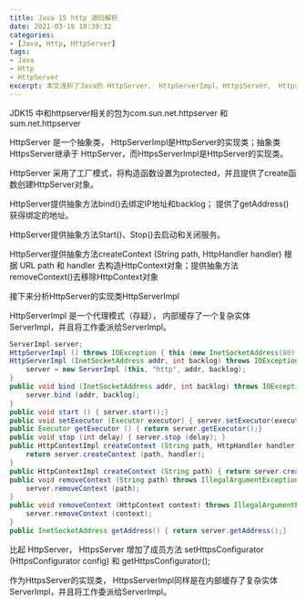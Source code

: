 ```yaml
---
title: Java 15 http 源码解析
date: 2021-03-18 18:39:32
categories:
- [Java, Http, HttpServer]
tags:
- Java
- Http
- HttpServer
excerpt: 本文浅析了Java的 HttpServer、 HttpServerImpl、HttpsServer、 HttpsServerImpl
---
```


JDK15 中和httpserver相关的包为com.sun.net.httpserver 和 sum.net.httpserver

HttpServer 是一个抽象类， HttpServerImpl是HttpServer的实现类；抽象类HttpsServer继承于 HttpServer，而HttpsServerImpl是HttpServer的实现类。

HttpServer 采用了工厂模式，将构造函数设置为protected，并且提供了create函数创建HttpServer对象。

HttpServer提供抽象方法bind()去绑定IP地址和backlog； 提供了getAddress() 获得绑定的地址。

HttpServer提供抽象方法Start()、Stop()去启动和关闭服务。

HttpServer提供抽象方法createContext (String path, HttpHandler handler) 根据 URL path 和 handler 去构造HttpContext对象；提供抽象方法removeContext()去移除HttpContext对象

接下来分析HttpServer的实现类HttpServerImpl

HttpServerImpl 是一个代理模式（存疑）， 内部缓存了一个复杂实体ServerImpl，并且将工作委派给ServerImpl。

```java
ServerImpl server;
HttpServerImpl () throws IOException { this (new InetSocketAddress(80), 0);}
HttpServerImpl (InetSocketAddress addr, int backlog) throws IOException {
    server = new ServerImpl (this, "http", addr, backlog);
}
public void bind (InetSocketAddress addr, int backlog) throws IOException { 
    server.bind (addr, backlog);
}
public void start () { server.start();}
public void setExecutor (Executor executor) { server.setExecutor(executor);}
public Executor getExecutor () { return server.getExecutor();}
public void stop (int delay) { server.stop (delay); }
public HttpContextImpl createContext (String path, HttpHandler handler) { 
    return server.createContext (path, handler); 
}
public HttpContextImpl createContext (String path) { return server.createContext (path); }
public void removeContext (String path) throws IllegalArgumentException { 
    server.removeContext (path); 
}
public void removeContext (HttpContext context) throws IllegalArgumentException { 
    server.removeContext (context); 
}
public InetSocketAddress getAddress() { return server.getAddress();}
```

比起 HttpServer， HttpsServer 增加了成员方法 setHttpsConfigurator (HttpsConfigurator config) 和 getHttpsConfigurator();

作为HttpsServer的实现类， HttpsServerImpl同样是在内部缓存了复杂实体ServerImpl，并且将工作委派给ServerImpl。